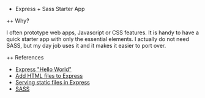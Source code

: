 + Express + Sass Starter App

++ Why?

I often prototype web apps, Javascript or CSS features. It is handy to have a quick starter app with only the essential elements. I actually do not need SASS, but my day job uses it and it makes it easier to port over.

++ References

* [Express "Hello World"](https://expressjs.com/en/starter/hello-world.html)
* [Add HTML files to Express](https://scotch.io/tutorials/use-expressjs-to-deliver-html-files)
* [Serving static files in Express](https://expressjs.com/en/starter/static-files.html)
* [SASS](https://sass-lang.com/install)
